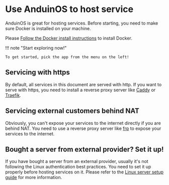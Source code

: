 # Use AnduinOS to host service

AnduinOS is great for hosting services. Before starting, you need to make sure Docker is installed on your machine.

Please [Follow the Docker install instructions](../Applications/Development/Docker/Docker.md) to install Docker.

!!! note "Start exploring now!"

    To get started, pick the app from the menu on the left!

## Servicing with https

By default, all services in this document are served with http. If you want to serve with https, you need to install a reverse proxy server like [Caddy](../Applications/Development/Caddy/Caddy.md) or [Traefik](../Applications/Development/Traefik/Traefik.md).

## Servicing external customers behind NAT

Obviously, you can't expose your services to the internet directly if you are behind NAT. You need to use a reverse proxy server like [frp](.) to expose your services to the internet.

## Bought a server from external provider? Set it up!

If you have bought a server from an external provider, usually it's not following the Linux authentication best practices. You need to set it up properly before hosting services on it. Please refer to the [Linux server setup guide](./Linux.md) for more information.
